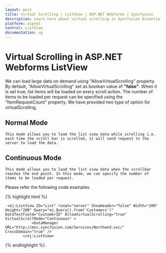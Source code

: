 ```yaml
---
layout: post
title: Virtual Scrolling | ListView | ASP.NET Webforms | Syncfusion
description: Learn here about virtual scrolling in Syncfusion Essential ASP.NET Webforms ListView Control, its elements, and more.
platform: aspnet
control: ListView
documentation: ug
---
```


# Virtual Scrolling in ASP.NET Webforms ListView

   We can load large data on demand using "AllowVirtualScrolling" property. By default, "AllowVirtualScrolling" set as boolean value of **"false"**. When it is set true, list items will be loaded on every scroll action. The number of items to be loaded per request can be specified using the “ItemRequestCount” property. We have provided two type of option for virtualScrolling,

## Normal Mode
    This mode allows you to load the list view data while scrolling i.e. each time the scroll bar is scrolled, it will send request to the server to load the data.

## Continuous Mode
    This mode allows you to load the list view data when the scrollbar reaches the end point. In this mode, we can specify the number of items to be loaded per request.

Please refer the following code examples.

{% highlight html %} 

     <ej:ListView ID="List" runat="server" ShowHeader="false" Width="200" Height="200" Query="ej.Query().from('Customers')" DataTextField="CustomerID" AllowVirtualScrolling="true" VirtualScrollMode="Continuous" >
                <DataManager URL="http://mvc.syncfusion.com/Services/Northwnd.svc/" CrossDomain="true" />           
            </ej:ListView>

 {% endhighlight %}
